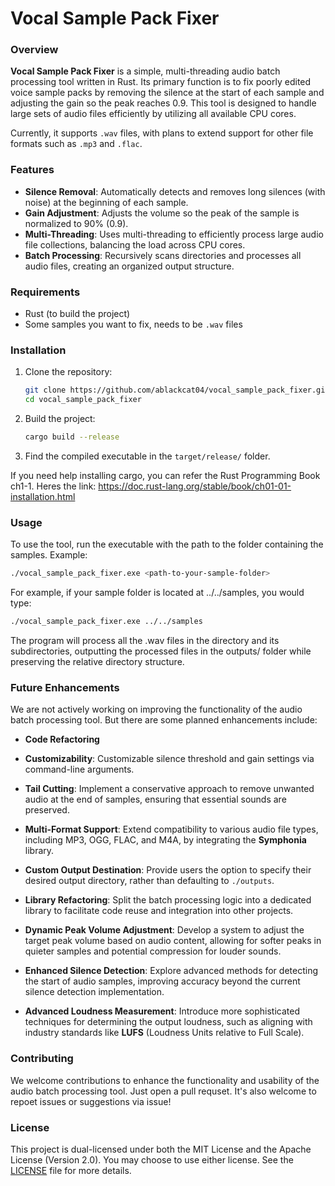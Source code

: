 # Vocal Sample Pack Fixer

### Overview

**Vocal Sample Pack Fixer** is a simple, multi-threading audio batch processing tool written in Rust. Its primary function is to fix poorly edited voice sample packs by removing the silence at the start of each sample and adjusting the gain so the peak reaches 0.9. This tool is designed to handle large sets of audio files efficiently by utilizing all available CPU cores.

Currently, it supports `.wav` files, with plans to extend support for other file formats such as `.mp3` and `.flac`.

### Features

- **Silence Removal**: Automatically detects and removes long silences (with noise) at the beginning of each sample.
- **Gain Adjustment**: Adjusts the volume so the peak of the sample is normalized to 90% (0.9).
- **Multi-Threading**: Uses multi-threading to efficiently process large audio file collections, balancing the load across CPU cores.
- **Batch Processing**: Recursively scans directories and processes all audio files, creating an organized output structure.

### Requirements

- Rust (to build the project)
- Some samples you want to fix, needs to be `.wav` files

### Installation

1. Clone the repository:
    ```bash
    git clone https://github.com/ablackcat04/vocal_sample_pack_fixer.git
    cd vocal_sample_pack_fixer
    ```

2. Build the project:
    ```bash
    cargo build --release
    ```

3. Find the compiled executable in the `target/release/` folder.

If you need help installing cargo, you can refer the Rust Programming Book ch1-1. Heres the link: https://doc.rust-lang.org/stable/book/ch01-01-installation.html

### Usage

To use the tool, run the executable with the path to the folder containing the samples. Example:

```bash
./vocal_sample_pack_fixer.exe <path-to-your-sample-folder>
```

For example, if your sample folder is located at ../../samples, you would type:
```bash
./vocal_sample_pack_fixer.exe ../../samples
```

The program will process all the .wav files in the directory and its subdirectories, outputting the processed files in the outputs/ folder while preserving the relative directory structure.

### Future Enhancements

We are not actively working on improving the functionality of the audio batch processing tool. But there are some planned enhancements include:

- **Code Refactoring**
- **Customizability**: Customizable silence threshold and gain settings via command-line arguments.

- **Tail Cutting**: Implement a conservative approach to remove unwanted audio at the end of samples, ensuring that essential sounds are preserved.
- **Multi-Format Support**: Extend compatibility to various audio file types, including MP3, OGG, FLAC, and M4A, by integrating the **Symphonia** library.
- **Custom Output Destination**: Provide users the option to specify their desired output directory, rather than defaulting to `./outputs`.
- **Library Refactoring**: Split the batch processing logic into a dedicated library to facilitate code reuse and integration into other projects.
- **Dynamic Peak Volume Adjustment**: Develop a system to adjust the target peak volume based on audio content, allowing for softer peaks in quieter samples and potential compression for louder sounds.
- **Enhanced Silence Detection**: Explore advanced methods for detecting the start of audio samples, improving accuracy beyond the current silence detection implementation.
- **Advanced Loudness Measurement**: Introduce more sophisticated techniques for determining the output loudness, such as aligning with industry standards like **LUFS** (Loudness Units relative to Full Scale).

### Contributing

We welcome contributions to enhance the functionality and usability of the audio batch processing tool. Just open a pull requset. It's also welcome to repoet issues or suggestions via issue!

### License
This project is dual-licensed under both the MIT License and the Apache License (Version 2.0).
You may choose to use either license. See the [LICENSE](LICENSE) file for more details.

